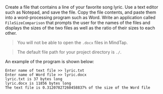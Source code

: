 Create a file that contains a line of your favorite song lyric. Use a text editor such as Notepad, and save the file. Copy the file contents, and paste them into a word-processing program such as Word. Write an application called `FileSizeComparison` that prompts the user for the names of the files and displays the sizes of the two files as well as the ratio of their sizes to each other.

> You will not be able to open the `.docx` files in MindTap.

> The default file path for your project directory is `./`. 

An example of the program is shown below: 
```
Enter name of text file >> lyric.txt
Enter name of Word file >> lyric.docx
lyric.txt is 37 bytes long
lyric.docx is 11856 bytes long
The text file is 0.31207827260458837% of the size of the Word file
```

